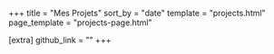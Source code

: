 +++
title = "Mes Projets"
sort_by = "date"
template = "projects.html"
page_template = "projects-page.html"

[extra]
github_link = ""
+++
